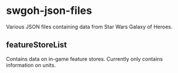 # swgoh-json-files
Various JSON files containing data from Star Wars Galaxy of Heroes. 

## featureStoreList
Contains data on in-game feature stores. Currently only contains information on units.
